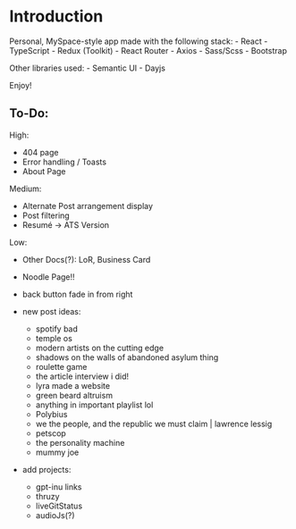 # Introduction
Personal, MySpace-style app made with the following stack:
    - React
    - TypeScript
    - Redux (Toolkit)
    - React Router
    - Axios
    - Sass/Scss
    - Bootstrap

Other libraries used:
    - Semantic UI
    - Dayjs

Enjoy!

## To-Do:
High:
- 404 page
- Error handling / Toasts
- About Page

Medium:
- Alternate Post arrangement display
- Post filtering
- Resumé -> ATS Version

Low:
- Other Docs(?): LoR, Business Card
- Noodle Page!!
- back button fade in from right

- new post ideas:
    - spotify bad
    - temple os
    - modern artists on the cutting edge
    - shadows on the walls of abandoned asylum thing
    - roulette game
    - the article interview i did!
    - lyra made a website
    - green beard altruism
    - anything in important playlist lol
    - Polybius
    - we the people, and the republic we must claim | lawrence lessig
    - petscop
    - the personality machine
    - mummy joe

- add projects:
    - gpt-inu links
    - thruzy
    - liveGitStatus
    - audioJs(?)
